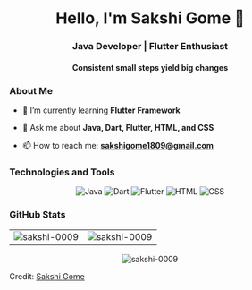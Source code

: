 <h1 align="center">Hello, I'm Sakshi Gome 👋</h1>
<h3 align="center">Java Developer | Flutter Enthusiast</h3>
<h4 align="center">Consistent small steps yield big changes</h4>

### About Me

- 🌱 I’m currently learning **Flutter Framework**

- 💬 Ask me about **Java, Dart, Flutter, HTML, and CSS**

- 📫 How to reach me: **sakshigome1809@gmail.com**

### Technologies and Tools

<p align="center">
  <img src="https://img.shields.io/badge/Java-%23ED8B00.svg?&style=for-the-badge&logo=java&logoColor=white" alt="Java">
  <img src="https://img.shields.io/badge/Dart-%230175C2.svg?&style=for-the-badge&logo=dart&logoColor=white" alt="Dart">
  <img src="https://img.shields.io/badge/Flutter-%2302569B.svg?&style=for-the-badge&logo=flutter&logoColor=white" alt="Flutter">
  <img src="https://img.shields.io/badge/HTML5-%23E34F26.svg?&style=for-the-badge&logo=html5&logoColor=white" alt="HTML">
  <img src="https://img.shields.io/badge/CSS3-%231572B6.svg?&style=for-the-badge&logo=css3&logoColor=white" alt="CSS">
</p>

### GitHub Stats

<table align="center">
  <tr>
    <td>
      <img src="https://github-readme-stats.vercel.app/api?username=sakshi-0009&theme=dark&show_icons=true&locale=en" alt="sakshi-0009" />
    </td>
    <td>
      <img src="https://github-readme-stats.vercel.app/api/top-langs?username=sakshi-0009&theme=dark&show_icons=true&layout=compact" alt="sakshi-0009" />
    </td>
  </tr>
</table>

<div align="center">
  <p>
    <img align="center" src="https://github-readme-streak-stats.herokuapp.com?user=sakshi-0009" alt="sakshi-0009" />
  </p>
</div>

<!-- LeetCode Stats -->
<!--
<h2 align="center">LeetCode Stats</h2>
![LeetCode Stats](https://leetcard.jacoblin.cool/Sakshi_0009?theme=light&font=Noto%20Sans%20Carian&ext=heatmap)
-->

Credit: [Sakshi Gome](https://github.com/sakshi-0009)
